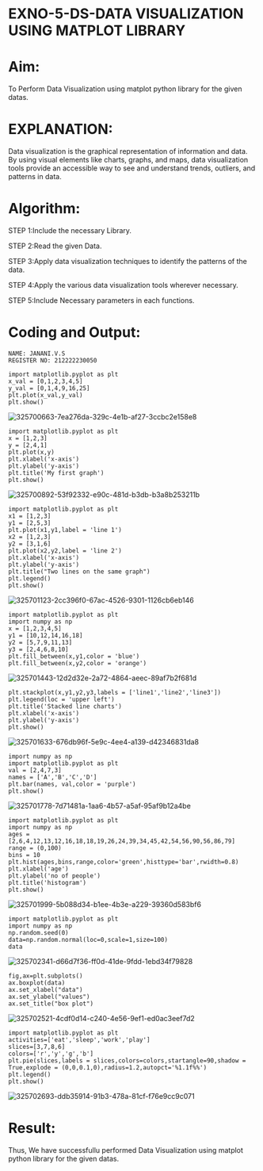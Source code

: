 # EXNO-5-DS-DATA VISUALIZATION USING MATPLOT LIBRARY

# Aim:
  To Perform Data Visualization using matplot python library for the given datas.

# EXPLANATION:
Data visualization is the graphical representation of information and data. By using visual elements like charts, graphs, and maps, data visualization tools provide an accessible way to see and understand trends, outliers, and patterns in data.

# Algorithm:
STEP 1:Include the necessary Library.

STEP 2:Read the given Data.

STEP 3:Apply data visualization techniques to identify the patterns of the data.

STEP 4:Apply the various data visualization tools wherever necessary.

STEP 5:Include Necessary parameters in each functions.

# Coding and Output:
```
NAME: JANANI.V.S
REGISTER NO: 212222230050
```
 ```
import matplotlib.pyplot as plt
x_val = [0,1,2,3,4,5]
y_val = [0,1,4,9,16,25]
plt.plot(x_val,y_val)
plt.show()
```

![325700663-7ea276da-329c-4e1b-af27-3ccbc2e158e8](https://github.com/user-attachments/assets/014d4218-80c9-4d25-9c77-a5e503519eff)
```
import matplotlib.pyplot as plt
x = [1,2,3]
y = [2,4,1]
plt.plot(x,y)
plt.xlabel('x-axis')
plt.ylabel('y-axis')
plt.title('My first graph')
plt.show()
```
![325700892-53f92332-e90c-481d-b3db-b3a8b253211b](https://github.com/user-attachments/assets/e2b0d4e5-eea8-45f3-a2f4-30831a2c2733)
```
import matplotlib.pyplot as plt
x1 = [1,2,3]
y1 = [2,5,3]
plt.plot(x1,y1,label = 'line 1')
x2 = [1,2,3]
y2 = [3,1,6]
plt.plot(x2,y2,label = 'line 2')
plt.xlabel('x-axis')
plt.ylabel('y-axis')
plt.title("Two lines on the same graph")
plt.legend()
plt.show()
```
![325701123-2cc396f0-67ac-4526-9301-1126cb6eb146](https://github.com/user-attachments/assets/992ac100-fe98-42b4-bb2b-5ec5bc0459cf)

```
import matplotlib.pyplot as plt
import numpy as np
x = [1,2,3,4,5]
y1 = [10,12,14,16,18]
y2 = [5,7,9,11,13]
y3 = [2,4,6,8,10]
plt.fill_between(x,y1,color = 'blue')
plt.fill_between(x,y2,color = 'orange')
```
![325701443-12d2d32e-2a72-4864-aeec-89af7b2f681d](https://github.com/user-attachments/assets/cb071843-0c56-4e1b-803b-abb2dad69c8a)
```
plt.stackplot(x,y1,y2,y3,labels = ['line1','line2','line3'])
plt.legend(loc = 'upper left')
plt.title('Stacked line charts')
plt.xlabel('x-axis')
plt.ylabel('y-axis')
plt.show()
```
![325701633-676db96f-5e9c-4ee4-a139-d42346831da8](https://github.com/user-attachments/assets/1ca99150-7829-4de6-b6e3-b6b6875ace31)
```
import numpy as np
import matplotlib.pyplot as plt
val = [2,4,7,3]
names = ['A','B','C','D']
plt.bar(names, val,color = 'purple')
plt.show()
```
![325701778-7d71481a-1aa6-4b57-a5af-95af9b12a4be](https://github.com/user-attachments/assets/598c927c-e7a2-4032-9b54-3573506bb102)
```
import matplotlib.pyplot as plt
import numpy as np
ages = [2,6,4,12,13,12,16,18,18,19,26,24,39,34,45,42,54,56,90,56,86,79]
range = (0,100)
bins = 10
plt.hist(ages,bins,range,color='green',histtype='bar',rwidth=0.8)
plt.xlabel('age')
plt.ylabel('no of people')
plt.title('histogram')
plt.show()
```
![325701999-5b088d34-b1ee-4b3e-a229-39360d583bf6](https://github.com/user-attachments/assets/2a5b0f29-3c92-48af-8599-150ac6ebe6d6)
```
import matplotlib.pyplot as plt
import numpy as np
np.random.seed(0)
data=np.random.normal(loc=0,scale=1,size=100)
data
```
![325702341-d66d7f36-ff0d-41de-9fdd-1ebd34f79828](https://github.com/user-attachments/assets/70cba769-de61-4e41-b8e1-b815712f98e9)
```
fig,ax=plt.subplots()
ax.boxplot(data)
ax.set_xlabel("data")
ax.set_ylabel("values")
ax.set_title("box plot")
```
![325702521-4cdf0d14-c240-4e56-9ef1-ed0ac3eef7d2](https://github.com/user-attachments/assets/5029184f-4ec3-45d0-8730-90dd65d3f718)
```
import matplotlib.pyplot as plt
activities=['eat','sleep','work','play']
slices=[3,7,8,6]
colors=['r','y','g','b']
plt.pie(slices,labels = slices,colors=colors,startangle=90,shadow = True,explode = (0,0,0.1,0),radius=1.2,autopct='%1.1f%%')
plt.legend()
plt.show()
```
![325702693-ddb35914-91b3-478a-81cf-f76e9cc9c071](https://github.com/user-attachments/assets/7137a01b-204d-4446-b56e-0c712adb28f7)








# Result:
 Thus, We have successfullu performed Data Visualization using matplot python library for the given datas.
